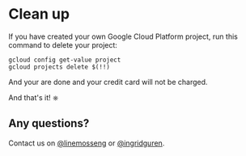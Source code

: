 # Clean up

If you have created your own Google Cloud Platform project, run this command to delete your project:

```
gcloud config get-value project
gcloud projects delete $(!!)
```

And your are done and your credit card will not be charged.

And that's it! ⎈

## Any questions?

Contact us on [@linemosseng](https://twitter.com/linemoseng) or [@ingridguren](https://twitter.com/ingridguren).
